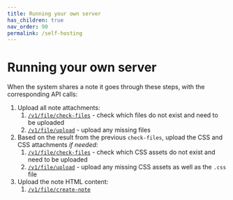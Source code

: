 ```yaml
---
title: Running your own server
has_children: true
nav_order: 90
permalink: /self-hosting
---
```

# Running your own server

When the system shares a note it goes through these steps, with the corresponding API calls:

1. Upload all note attachments:
    1. [`/v1/file/check-files`](/self-hosting/api/file/check-files) - check which files do not exist and need to be uploaded
    2. [`/v1/file/upload`](/self-hosting/api/file/upload) - upload any missing files
2. Based on the result from the previous `check-files`, upload the CSS and CSS attachments *if needed*:
    1. [`/v1/file/check-files`](/self-hosting/api/file/check-files) - check which CSS assets do not exist and need to be uploaded
    2. [`/v1/file/upload`](/self-hosting/api/file/upload) - upload any missing CSS assets as well as the `.css` file
3. Upload the note HTML content:
    1. [`/v1/file/create-note`](/self-hosting/api/file/create-note)
